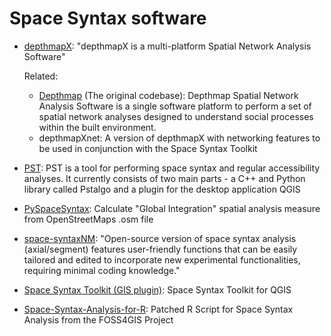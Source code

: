 # Space Syntax software
- [depthmapX](https://github.com/SpaceGroupUCL/depthmapX): "depthmapX is a multi-platform Spatial Network Analysis Software"
  
  Related:
  - [Depthmap](https://github.com/SpaceGroupUCL/Depthmap) (The original codebase): Depthmap Spatial Network Analysis Software is a single software platform to perform a set of spatial network analyses designed to understand social processes within the built environment.
  - depthmapXnet: A version of depthmapX with networking features to be used in conjunction with the Space Syntax Toolkit
- [PST](https://github.com/SMoG-Chalmers/PST): PST is a tool for performing space syntax and regular accessibility analyses. It currently consists of two main parts - a C++ and Python library called Pstalgo and a plugin for the desktop application QGIS
- [PySpaceSyntax](https://github.com/sideshownick/PySpaceSyntax): Calculate "Global Integration" spatial analysis measure from OpenStreetMaps .osm file
- [space-syntaxNM](https://github.com/nmohareb2000/space-syntaxNM): "Open-source version of space syntax analysis (axial/segment) features user-friendly functions that can be easily tailored and edited to incorporate new experimental functionalities, requiring minimal coding knowledge."
- [Space Syntax Toolkit (GIS plugin)](https://github.com/SpaceGroupUCL/qgisSpaceSyntaxToolkit): Space Syntax Toolkit for QGIS
- [Space-Syntax-Analysis-for-R](https://github.com/alvincyh/Space-Syntax-Analysis-for-R): Patched R Script for Space Syntax Analysis from the FOSS4GIS Project 
